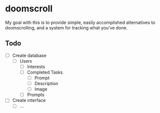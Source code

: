 # doomscroll
My goal with this is to provide simple, easily accomplished alternatives to doomscrolling, and a system for tracking what you've done.

## Todo
- [ ] Create database
  - [ ] Users
    - [ ] Interests
    - [ ] Completed Tasks
      - [ ] Prompt
      - [ ] Description
      - [ ] Image
    - [ ] Prompts
- [ ] Create interface
  - [ ] ...
